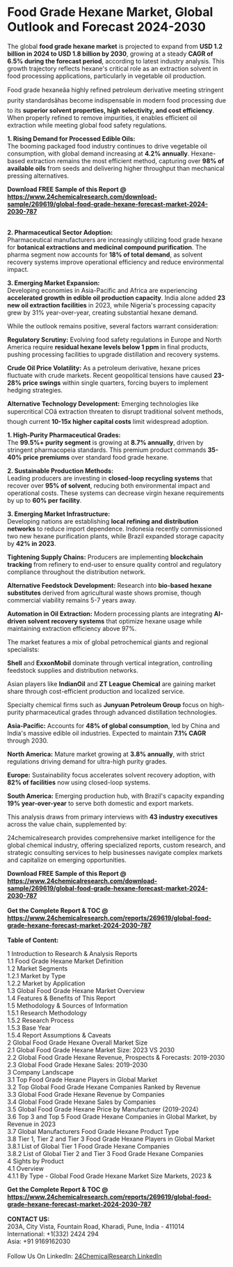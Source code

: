 <h1>Food Grade Hexane Market, Global Outlook and Forecast 2024-2030</h1><p>The global <strong>food grade hexane market</strong> is projected to expand from <strong>USD 1.2 billion in 2024 to USD 1.8 billion by 2030</strong>, growing at a steady <strong>CAGR of 6.5% during the forecast period</strong>, according to latest industry analysis. This growth trajectory reflects hexane's critical role as an extraction solvent in food processing applications, particularly in vegetable oil production.</p><p>Food grade hexaneâa highly refined petroleum derivative meeting stringent purity standardsâhas become indispensable in modern food processing due to its <strong>superior solvent properties, high selectivity, and cost efficiency</strong>. When properly refined to remove impurities, it enables efficient oil extraction while meeting global food safety regulations.</p><p><strong>1. Rising Demand for Processed Edible Oils:</strong><br>
The booming packaged food industry continues to drive vegetable oil consumption, with global demand increasing at <strong>4.2% annually</strong>. Hexane-based extraction remains the most efficient method, capturing over <strong>98% of available oils</strong> from seeds and delivering higher throughput than mechanical pressing alternatives.</p><div><b>Download FREE Sample of this Report @ 
            <a href="https://www.24chemicalresearch.com/download-sample/269619/global-food-grade-hexane-forecast-market-2024-2030-787">
            https://www.24chemicalresearch.com/download-sample/269619/global-food-grade-hexane-forecast-market-2024-2030-787</a></b></div><br><p><strong>2. Pharmaceutical Sector Adoption:</strong><br>
Pharmaceutical manufacturers are increasingly utilizing food grade hexane for <strong>botanical extractions and medicinal compound purification</strong>. The pharma segment now accounts for <strong>18% of total demand</strong>, as solvent recovery systems improve operational efficiency and reduce environmental impact.</p><p><strong>3. Emerging Market Expansion:</strong><br>
Developing economies in Asia-Pacific and Africa are experiencing <strong>accelerated growth in edible oil production capacity</strong>. India alone added <strong>23 new oil extraction facilities</strong> in 2023, while Nigeria's processing capacity grew by 31% year-over-year, creating substantial hexane demand.</p><p>While the outlook remains positive, several factors warrant consideration:</p><p><strong>Regulatory Scrutiny:</strong> Evolving food safety regulations in Europe and North America require <strong>residual hexane levels below 1 ppm</strong> in final products, pushing processing facilities to upgrade distillation and recovery systems.</p><p><strong>Crude Oil Price Volatility:</strong> As a petroleum derivative, hexane prices fluctuate with crude markets. Recent geopolitical tensions have caused <strong>23-28% price swings</strong> within single quarters, forcing buyers to implement hedging strategies.</p><p><strong>Alternative Technology Development:</strong> Emerging technologies like supercritical COâ extraction threaten to disrupt traditional solvent methods, though current <strong>10-15x higher capital costs</strong> limit widespread adoption.</p><p><strong>1. High-Purity Pharmaceutical Grades:</strong><br>
The <strong>99.5%+ purity segment</strong> is growing at <strong>8.7% annually</strong>, driven by stringent pharmacopeia standards. This premium product commands <strong>35-40% price premiums</strong> over standard food grade hexane.</p><p><strong>2. Sustainable Production Methods:</strong><br>
Leading producers are investing in <strong>closed-loop recycling systems</strong> that recover over <strong>95% of solvent</strong>, reducing both environmental impact and operational costs. These systems can decrease virgin hexane requirements by up to <strong>60% per facility</strong>.</p><p><strong>3. Emerging Market Infrastructure:</strong><br>
Developing nations are establishing <strong>local refining and distribution networks</strong> to reduce import dependence. Indonesia recently commissioned two new hexane purification plants, while Brazil expanded storage capacity by <strong>42% in 2023</strong>.</p><p><strong>Tightening Supply Chains:</strong> Producers are implementing <strong>blockchain tracking</strong> from refinery to end-user to ensure quality control and regulatory compliance throughout the distribution network.</p><p><strong>Alternative Feedstock Development:</strong> Research into <strong>bio-based hexane substitutes</strong> derived from agricultural waste shows promise, though commercial viability remains 5-7 years away.</p><p><strong>Automation in Oil Extraction:</strong> Modern processing plants are integrating <strong>AI-driven solvent recovery systems</strong> that optimize hexane usage while maintaining extraction efficiency above 97%.</p><p>The market features a mix of global petrochemical giants and regional specialists:</p><p><strong>Shell</strong> and <strong>ExxonMobil</strong> dominate through vertical integration, controlling feedstock supplies and distribution networks.</p><p>Asian players like <strong>IndianOil</strong> and <strong>ZT League Chemical</strong> are gaining market share through cost-efficient production and localized service.</p><p>Specialty chemical firms such as <strong>Junyuan Petroleum Group</strong> focus on high-purity pharmaceutical grades through advanced distillation technologies.</p><p><strong>Asia-Pacific:</strong> Accounts for <strong>48% of global consumption</strong>, led by China and India's massive edible oil industries. Expected to maintain <strong>7.1% CAGR</strong> through 2030.</p><p><strong>North America:</strong> Mature market growing at <strong>3.8% annually</strong>, with strict regulations driving demand for ultra-high purity grades.</p><p><strong>Europe:</strong> Sustainability focus accelerates solvent recovery adoption, with <strong>82% of facilities</strong> now using closed-loop systems.</p><p><strong>South America:</strong> Emerging production hub, with Brazil's capacity expanding <strong>19% year-over-year</strong> to serve both domestic and export markets.</p><p>This analysis draws from primary interviews with <strong>43 industry executives</strong> across the value chain, supplemented by:</p><p>24chemicalresearch provides comprehensive market intelligence for the global chemical industry, offering specialized reports, custom research, and strategic consulting services to help businesses navigate complex markets and capitalize on emerging opportunities.</p><div><b>Download FREE Sample of this Report @ 
            <a href="https://www.24chemicalresearch.com/download-sample/269619/global-food-grade-hexane-forecast-market-2024-2030-787">
            https://www.24chemicalresearch.com/download-sample/269619/global-food-grade-hexane-forecast-market-2024-2030-787</a></b></div><br><div><b>Get the Complete Report & TOC @ 
            <a href="https://www.24chemicalresearch.com/reports/269619/global-food-grade-hexane-forecast-market-2024-2030-787">
            https://www.24chemicalresearch.com/reports/269619/global-food-grade-hexane-forecast-market-2024-2030-787</a></b></div><br>
            <b>Table of Content:</b><p>1 Introduction to Research & Analysis Reports<br />
    1.1 Food Grade Hexane Market Definition<br />
    1.2 Market Segments<br />
        1.2.1 Market by Type<br />
        1.2.2 Market by Application<br />
    1.3 Global Food Grade Hexane Market Overview<br />
    1.4 Features & Benefits of This Report<br />
    1.5 Methodology & Sources of Information<br />
        1.5.1 Research Methodology<br />
        1.5.2 Research Process<br />
        1.5.3 Base Year<br />
        1.5.4 Report Assumptions & Caveats<br />
2 Global Food Grade Hexane Overall Market Size<br />
    2.1 Global Food Grade Hexane Market Size: 2023 VS 2030<br />
    2.2 Global Food Grade Hexane Revenue, Prospects & Forecasts: 2019-2030<br />
    2.3 Global Food Grade Hexane Sales: 2019-2030<br />
3 Company Landscape<br />
    3.1 Top Food Grade Hexane Players in Global Market<br />
    3.2 Top Global Food Grade Hexane Companies Ranked by Revenue<br />
    3.3 Global Food Grade Hexane Revenue by Companies<br />
    3.4 Global Food Grade Hexane Sales by Companies<br />
    3.5 Global Food Grade Hexane Price by Manufacturer (2019-2024)<br />
    3.6 Top 3 and Top 5 Food Grade Hexane Companies in Global Market, by Revenue in 2023<br />
    3.7 Global Manufacturers Food Grade Hexane Product Type<br />
    3.8 Tier 1, Tier 2 and Tier 3 Food Grade Hexane Players in Global Market<br />
        3.8.1 List of Global Tier 1 Food Grade Hexane Companies<br />
        3.8.2 List of Global Tier 2 and Tier 3 Food Grade Hexane Companies<br />
4 Sights by Product<br />
    4.1 Overview<br />
        4.1.1 By Type - Global Food Grade Hexane Market Size Markets, 2023 &</p><div><b>Get the Complete Report & TOC @ 
            <a href="https://www.24chemicalresearch.com/reports/269619/global-food-grade-hexane-forecast-market-2024-2030-787">
            https://www.24chemicalresearch.com/reports/269619/global-food-grade-hexane-forecast-market-2024-2030-787</a></b></div><br><b>CONTACT US:</b><br>
            203A, City Vista, Fountain Road, Kharadi, Pune, India - 411014<br>
            International: +1(332) 2424 294<br>
            Asia: +91 9169162030 <br><br>
            Follow Us On LinkedIn: <a href="https://www.linkedin.com/company/24chemicalresearch/">24ChemicalResearch LinkedIn</a>